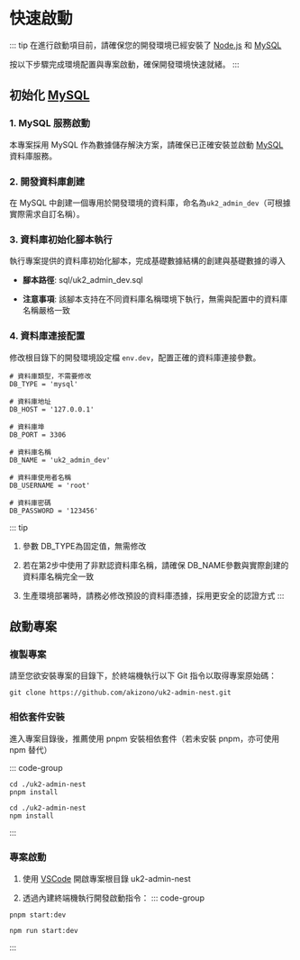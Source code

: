 # 快速啟動

::: tip
在進行啟動項目前，請確保您的開發環境已經安裝了 [Node.js](../../dev/nodejs) 和 [MySQL](../../dev/mysql)

按以下步驟完成環境配置與專案啟動，確保開發環境快速就緒。
:::

## 初始化 [MySQL](../../dev/mysql)

### 1. MySQL 服務啟動

本專案採用 MySQL 作為數據儲存解決方案，請確保已正確安裝並啟動 [MySQL](../../dev/mysql) 資料庫服務。

### 2. 開發資料庫創建

在 MySQL 中創建一個專用於開發環境的資料庫，命名為`uk2_admin_dev`（可根據實際需求自訂名稱）。

### 3. 資料庫初始化腳本執行

執行專案提供的資料庫初始化腳本，完成基礎數據結構的創建與基礎數據的導入

- **腳本路徑**: sql/uk2_admin_dev.sql

- **注意事項**: 該腳本支持在不同資料庫名稱環境下執行，無需與配置中的資料庫名稱嚴格一致

### 4. **資料庫連接配置**

修改根目錄下的開發環境設定檔 `env.dev`，配置正確的資料庫連接參數。
```shell
# 資料庫類型，不需要修改
DB_TYPE = 'mysql'

# 資料庫地址
DB_HOST = '127.0.0.1'

# 資料庫埠
DB_PORT = 3306

# 資料庫名稱
DB_NAME = 'uk2_admin_dev'

# 資料庫使用者名稱
DB_USERNAME = 'root'

# 資料庫密碼
DB_PASSWORD = '123456'
```
::: tip
1. 參數 DB_TYPE為固定值，無需修改

2. 若在第2步中使用了非默認資料庫名稱，請確保 DB_NAME參數與實際創建的資料庫名稱完全一致

3. 生產環境部署時，請務必修改預設的資料庫憑據，採用更安全的認證方式
:::

## 啟動專案

### 複製專案

請至您欲安裝專案的目錄下，於終端機執行以下 Git 指令以取得專案原始碼：

```shell
git clone https://github.com/akizono/uk2-admin-nest.git
```

### 相依套件安裝
進入專案目錄後，推薦使用 pnpm 安裝相依套件（若未安裝 pnpm，亦可使用 npm 替代）

::: code-group
```shell[pnpm]
cd ./uk2-admin-nest
pnpm install
```
```shell[npm]
cd ./uk2-admin-nest
npm install
```
:::

### 專案啟動

1. 使用 [VSCode](https://code.visualstudio.com/) 開啟專案根目錄 uk2-admin-nest

2. 透過內建終端機執行開發啟動指令：
::: code-group
```shell[pnpm]
pnpm start:dev
```
```shell[npm]
npm run start:dev
```
:::
